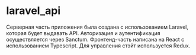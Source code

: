 # laravel_api
Серверная часть приложения была создана с использованием Laravel, которая будет выдавать API. Авторизация и аутентификация осуществляется через Sanctum.
Фронтенд-часть написана на React с использованием Typescript. Для управления стэйт используется Redux.

